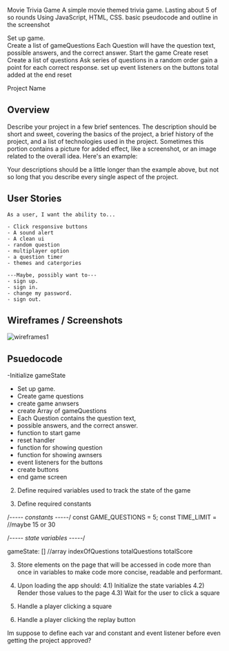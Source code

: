Movie Trivia Game
A simple movie themed trivia game. 
Lasting about 5 of so rounds
Using JavaScript, HTML, CSS.
basic pseudocode and outline in the screenshot 

 Set up game.  
Create a list of gameQuestions
Each Question will have the question text, possible answers, and the correct answer.
 Start the game
 Create reset 
 Create a list of questions
 Ask series of questions in a random order
 gain a point for each correct response. 
 set up event listeners on the buttons
  total added at the end
  reset 


 Project Name

## Overview

Describe your project in a few brief sentences. The description should be short and sweet, covering the basics of the project, a brief history of the project, and a list of technologies used in the project. Sometimes this portion contains a picture for added effect, like a screenshot, or an image related to the overall idea. Here's an example:

Your descriptions should be a little longer than the example above, but not so long that you describe every single aspect of the project.

## User Stories

```
As a user, I want the ability to... 

- Click responsive buttons
- A sound alert
- A clean ui
- random question
- multiplayer option
- a question timer
- themes and catergories

---Maybe, possibly want to---
- sign up.
- sign in. 
- change my password. 
- sign out. 

```

## Wireframes / Screenshots


![wireframes1](/Users/briantaylor/code/triviagame-project1/FE101BBC-5FD1-488A-8A84-73A7D545FC38.png)


## Psuedocode

-Initialize gameState  
- Set up game. 
- Create game questions
- create game anwsers 
- create Array of gameQuestions 
- Each Question contains the question text,
- possible answers, and the correct answer.
- function to start game
- reset handler 
- function for showing question
- function for showing awnsers
- event listeners for the buttons
- create buttons
- end game screen



2) Define required variables used to track the state of the game

1) Define required constants

  /*----- constants -----*/
    const GAME_QUESTIONS = 5;
    const TIME_LIMIT = //maybe 15 or 30

 /*----- state variables -----*/

gameState: [] //array
indexOfQuestions
totalQuestions 
totalScore





3) Store elements on the page that will be accessed in code more than once in variables to make code more concise, readable and performant.

4) Upon loading the app should:
  4.1) Initialize the state variables
  4.2) Render those values to the page
  4.3) Wait for the user to click a square

5) Handle a player clicking a square

6) Handle a player clicking the replay button



Im suppose to define each var and constant and event listener before even getting the project approved?
